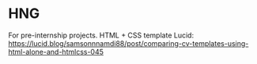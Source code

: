 # HNG
For pre-internship projects.
HTML + CSS template
Lucid: https://lucid.blog/samsonnnamdi88/post/comparing-cv-templates-using-html-alone-and-htmlcss-045
